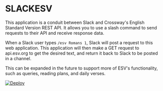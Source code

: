 # SLACKESV
This application is a conduit between Slack and Crossway's English Standard Version REST API. It allows you to use
a slash command to send requests to their API and receive response data.

When a Slack user types `/esv Romans 1`, Slack will post a request to this web application. This application will
then make a GET request to api.esv.org to get the desired text, and return it back to Slack to be posted in a channel.

This can be expanded in the future to support more of ESV's functionality, such as queries, reading plans, and daily
verses. 

[![Deploy](https://www.herokucdn.com/deploy/button.svg)](https://heroku.com/deploy?template=https://api.esv.org/account/slackesv)

